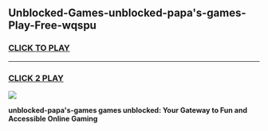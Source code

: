 
## Unblocked-Games-unblocked-papa's-games-Play-Free-wqspu
<h3>
<a href="https://premium76.site?title=unblocked-papa's-games&ref=18A1">CLICK TO PLAY</a></h3>
<hr>

<h3>
<a href="https://premium76.site?title=unblocked-papa's-games&ref=18A1">CLICK 2 PLAY</a>
  
</h3>

<a href="https://premium76.site?title=unblocked-papa's-games&ref=18A1"><img src="https://clearcache.store/games.png"></a>


**unblocked-papa's-games games unblocked: Your Gateway to Fun and Accessible Online Gaming**
